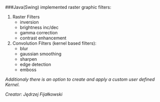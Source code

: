 ###Java(Swing) implemented raster graphic filters:
 1. Raster Filters
	* inversion
	* brightness inc/dec
	* gamma correction
	* contrast enhancement
 2. Convolution Filters (kernel based filters):
	* blur
	* gaussian smoothing
	* sharpen
	* edge detection
	* emboss

_Additionaly there is an option to create and apply a custom user defined Kernel._

_Creator: Jędrzej Fijałkowski_
